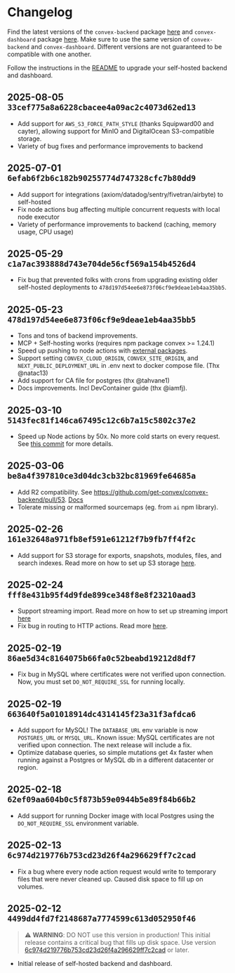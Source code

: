 # Changelog

Find the latest versions of the `convex-backend` package
[here](https://github.com/get-convex/convex-backend/pkgs/container/convex-backend)
and `convex-dashboard` package
[here](https://github.com/get-convex/convex-backend/pkgs/container/convex-dashboard).
Make sure to use the same version of `convex-backend` and `convex-dashboard`.
Different versions are not guaranteed to be compatible with one another.

Follow the instructions in the [README](README.md#software-upgrades) to upgrade
your self-hosted backend and dashboard.

## 2025-08-05 `33cef775a8a6228cbacee4a09ac2c4073d62ed13`

- Add support for `AWS_S3_FORCE_PATH_STYLE` (thanks Squipward00 and cayter),
  allowing support for MinIO and DigitalOcean S3-compatible storage.
- Variety of bug fixes and performance improvements to backend

## 2025-07-01 `6efab6f2b6c182b90255774d747328cfc7b80dd9`

- Add support for integrations (axiom/datadog/sentry/fivetran/airbyte) to
  self-hosted
- Fix node actions bug affecting multiple concurrent requests with local node
  executor
- Variety of performance improvements to backend (caching, memory usage, CPU
  usage)

## 2025-05-29 `c1a7ac393888d743e704de56cf569a154b4526d4`

- Fix bug that prevented folks with crons from upgrading existing older
  self-hosted deployments to `478d197d54ee6e873f06cf9e9deae1eb4aa35bb5`.

## 2025-05-23 `478d197d54ee6e873f06cf9e9deae1eb4aa35bb5`

- Tons and tons of backend improvements.
- MCP + Self-hosting works (requires npm package convex >= 1.24.1)
- Speed up pushing to node actions with
  [external packages](https://docs.convex.dev/functions/bundling#external-packages).
- Support setting `CONVEX_CLOUD_ORIGIN`, `CONVEX_SITE_ORIGIN`, and
  `NEXT_PUBLIC_DEPLOYMENT_URL` in .env next to docker compose file. (Thx
  @natac13)
- Add support for CA file for postgres (thx @tahvane1)
- Docs improvements. Incl DevContainer guide (thx @iamfj).

## 2025-03-10 `5143fec81f146ca67495c12c6b7a15c5802c37e2`

- Speed up Node actions by 50x. No more cold starts on every request. See
  [this commit](https://github.com/get-convex/convex-backend/commit/6be386a490909dda5b8fb1c12b6cca25326847c6)
  for more details.

## 2025-03-06 `be8a4f397810ce3d04dc3cb32bc81969fe64685a`

- Add R2 compatibility. See
  https://github.com/get-convex/convex-backend/pull/53.
  [Docs](https://github.com/get-convex/convex-backend/blob/main/self-hosted/README.md#using-s3-storage)
- Tolerate missing or malformed sourcemaps (eg. from `ai` npm library).

## 2025-02-26 `161e32648a971fb8ef591e61212f7b9fb7ff4f2c`

- Add support for S3 storage for exports, snapshots, modules, files, and search
  indexes. Read more on how to set up S3 storage
  [here](README.md#using-s3-storage).

## 2025-02-24 `fff8e431b95f4d9fde899ce348f8e8f23210aad3`

- Support streaming import. Read more on how to set up streaming import
  [here](https://docs.convex.dev/production/integrations/streaming-import-export#streaming-import)
- Fix bug in routing to HTTP actions. Read more
  [here](https://github.com/get-convex/convex-backend/commit/1652ee81d8a01fdeed98b0e4c923a89d1672f8ad).

## 2025-02-19 `86ae5d34c8164075b66fa0c52beabd19212d8df7`

- Fix bug in MySQL where certificates were not verified upon connection. Now,
  you must set `DO_NOT_REQUIRE_SSL` for running locally.

## 2025-02-19 `663640f5a01018914dc4314145f23a31f3afdca6`

- Add support for MySQL! The `DATABASE_URL` env variable is now `POSTGRES_URL`
  or `MYSQL_URL`. Known issue: MySQL certificates are not verified upon
  connection. The next release will include a fix.
- Optimize database queries, so simple mutations get 4x faster when running
  against a Postgres or MySQL db in a different datacenter or region.

## 2025-02-18 `62ef09aa604b0c5f873b59e0944b5e89f84b66b2`

- Add support for running Docker image with local Postgres using the
  `DO_NOT_REQUIRE_SSL` environment variable.

## 2025-02-13 `6c974d219776b753cd23d26f4a296629ff7c2cad`

- Fix a bug where every node action request would write to temporary files that
  were never cleaned up. Caused disk space to fill up on volumes.

## 2025-02-12 `4499dd4fd7f2148687a7774599c613d052950f46`

> ⚠️ **WARNING**: DO NOT use this version in production! This initial release
> contains a critical bug that fills up disk space. Use version
> [6c974d219776b753cd23d26f4a296629ff7c2cad](##6c974d219776b753cd23d26f4a296629ff7c2cad)
> or later.

- Initial release of self-hosted backend and dashboard.
